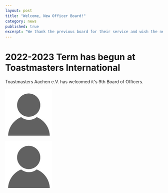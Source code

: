 ```yaml
---
layout: post
title: "Welcome, New Officer Board!"
category: news
published: true
excerpt: "We thank the previous board for their service and wish the new team good luck!"
---
```


# 2022-2023 Term has begun at Toastmasters International

Toastmasters Aachen e.V. has welcomed it's 9th Board of Officers.

[//]: # (This is a comment.)

![](/assets/images/default-no-profile-pic.jpg)

<img src="/assets/images/default-no-profile-pic.jpg">
